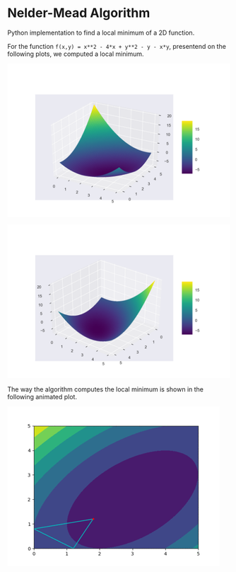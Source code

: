 # Nelder-Mead Algorithm

Python implementation to find a local minimum of a 2D function.

For the function `f(x,y) = x**2 - 4*x + y**2 - y - x*y`, presentend on the following plots, we computed a local minimum.

![Example function](https://github.com/RodolfoFerro/AIStuff/blob/master/Nelder-Mead/fig1.png "Example function")

![Example function](https://github.com/RodolfoFerro/AIStuff/blob/master/Nelder-Mead/fig2.png "Example function")

The way the algorithm computes the local minimum is shown in the following animated plot.

![Animation](https://github.com/RodolfoFerro/AIStuff/blob/master/Nelder-Mead/gif1.gif "Animation")
